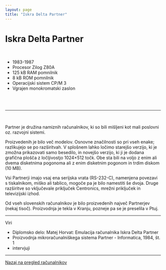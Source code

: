 ```yaml
---
layout: page
title: "Iskra Delta Partner"
---
```


# Iskra Delta Partner

<br>

- 1983-1987
- Procesor Zilog Z80A
- 125 kB RAM pomnilnik
- 8 kB ROM pomnilnik
- Operacijski sistem CP/M 3
- Vgrajen monokromatski zaslon

<br>
<br>

------

<br>

Partner je družina namiznih računalnikov, ki so bili mišljeni kot mali poslovni oz. razvojni sistemi.

Proizvedenih je bilo več modelov. Osnovne značilnosti so pri vseh enake; razlikujejo se po razširitvah. V splošnem lahko ločimo starejšo verzijo, ki je zmožna prikazovati samo besedilo, in novejšo verzijo, ki ji je dodana grafična plošča z ločljivostjo 1024×512 točk. Obe sta bili na voljo z enim ali dvema disketnima pogonoma ali z enim disketnim pogonom in trdim diskom (10 MB).

Vsi Partnerji imajo vsaj ena serijska vrata (RS-232-C), namenjena povezavi s tiskalnikom, miško ali tablico, mogoče pa je bilo namestiti še dvoja. Druge razširitve so vključevale priključek Centronics, mrežni priključek in televizijski izhod.

Od vseh slovenskih računalnikov je bilo proizvedenih največ Partnerjev (nekaj tisoč). Proizvodnja je tekla v Kranju, pozneje pa se je preselila v Ptuj.

------

Viri

- Diplomsko delo: Matej Horvat: Emulacija računalnika Iskra Delta Partner
- Proizvodnja mikroračunalniškega sistema Partner - Informatica, 1984, št. 1
- intervjuji

------

[Nazaj na pregled računalnikov]({{site.base}}/SloRaDe/racunalniki)

